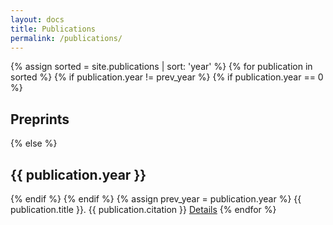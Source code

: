 ```yaml
---
layout: docs
title: Publications
permalink: /publications/
---
```


{% assign sorted = site.publications | sort: 'year' %}
{% for publication in sorted %}
{% if publication.year != prev_year %}
{% if publication.year == 0 %}
## Preprints
{% else %}
## {{ publication.year }}
{% endif %}
{% endif %}
{% assign prev_year = publication.year %}
{{ publication.title }}.
{{ publication.citation }}
[Details]({{publication.url}})
{% endfor %}

